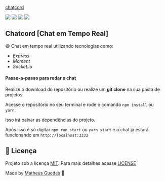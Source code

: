 [chatcord](https://www.linkedin.com/feed/update/urn:li:activity:6651274323690602496/)

![](https://img.shields.io/github/issues/mgsousa3103/chatcord) ![](https://img.shields.io/github/forks/mgsousa3103/chatcord) ![](https://img.shields.io/github/stars/mgsousa3103/chatcord) ![](https://img.shields.io/github/license/mgsousa3103/chatcord)

## Chatcord [Chat em Tempo Real]

:smile: Chat em tempo real utilizando tecnologias como:

- _Express_
- _Moment_
- _Socket.io_

#### Passo-a-passo para rodar o chat

Realize o download do repositório ou realize um **git clone** na sua pasta de projetos.

Acesse o repositório no seu terminal e rode o comando `npm install` ou `yarn`.

Isso irá baixar as dependências do projeto.

Após isso é só digitar `npm run start` ou `yarn start` e o chat já estará funcionando em `http://localhost:3333`

## :memo: Licença

Projeto sob a licença [MIT](https://choosealicense.com/licenses/mit/). Para mais detalhes acesse [LICENSE](LICENSE.md)

Made by [Matheus Guedes](https://www.linkedin.com/in/matheusgsousa/) :metal:
